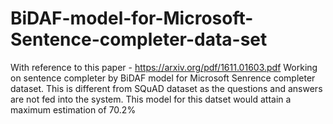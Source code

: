 # BiDAF-model-for-Microsoft-Sentence-completer-data-set
With reference to this paper - https://arxiv.org/pdf/1611.01603.pdf
Working on sentence completer by BiDAF model for Microsoft Senrence completer dataset. 
This is different from SQuAD dataset as the questions and answers are not fed into the system.
This model for this datset would attain a maximum estimation of 70.2%
